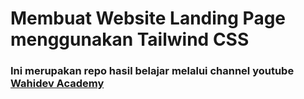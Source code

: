# Membuat Website Landing Page menggunakan Tailwind CSS
### Ini merupakan repo hasil belajar melalui channel youtube [Wahidev Academy](https://www.youtube.com/@WahidevAcademy) 